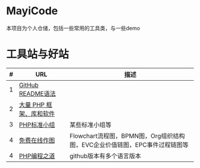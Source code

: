 # MayiCode
本项目为个人仓储，包括一些常用的工具类，与一些demo

# 工具站与好站
|#|URL|描述|
|---|----|----|
|1|[GitHub README语法](https://github.com/guodongxiaren/README)||
|2|[大量 PHP 框架、库和软件](https://github.com/ziadoz/awesome-php)||
|3|[PHP标准小组](http://www.php-fig.org/)|某些标准小组等|
|4|[免费在线作图](http://processon.com)|Flowchart流程图，BPMN图，Org组织结构图，EVC企业价值链图，EPC事件过程链图等|
|4|[PHP编程之道](https://github.com/codeguy/php-the-right-way)|github版本有多个语言版本|
